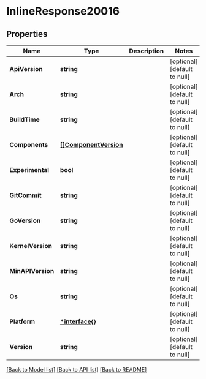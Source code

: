# InlineResponse20016

## Properties
Name | Type | Description | Notes
------------ | ------------- | ------------- | -------------
**ApiVersion** | **string** |  | [optional] [default to null]
**Arch** | **string** |  | [optional] [default to null]
**BuildTime** | **string** |  | [optional] [default to null]
**Components** | [**[]ComponentVersion**](ComponentVersion.md) |  | [optional] [default to null]
**Experimental** | **bool** |  | [optional] [default to null]
**GitCommit** | **string** |  | [optional] [default to null]
**GoVersion** | **string** |  | [optional] [default to null]
**KernelVersion** | **string** |  | [optional] [default to null]
**MinAPIVersion** | **string** |  | [optional] [default to null]
**Os** | **string** |  | [optional] [default to null]
**Platform** | [***interface{}**](interface{}.md) |  | [optional] [default to null]
**Version** | **string** |  | [optional] [default to null]

[[Back to Model list]](../README.md#documentation-for-models) [[Back to API list]](../README.md#documentation-for-api-endpoints) [[Back to README]](../README.md)


